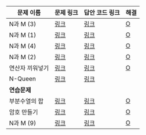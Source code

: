 |문제 이름|문제 링크|답안 코드 링크|해결|
|---|---|---|---|
|N과 M (3)|[링크](http://boj.kr/15651)|[링크](https://github.com/rhs0266/FastCampus/tree/main/%EA%B0%95%EC%9D%98%20%EC%9E%90%EB%A3%8C/02-%EC%95%8C%EA%B3%A0%EB%A6%AC%EC%A6%98/01~02-완전%20탐색/문제별%20코드/15651-N과%20M(3))|[O](https://github.com/DongwookKim0823/Algorithm/blob/master/Baekjoon%20Online%20Judge/15651.py)|
|N과 M (1)|[링크](http://boj.kr/15649)|[링크](https://github.com/rhs0266/FastCampus/tree/main/%EA%B0%95%EC%9D%98%20%EC%9E%90%EB%A3%8C/02-%EC%95%8C%EA%B3%A0%EB%A6%AC%EC%A6%98/01~02-완전%20탐색/문제별%20코드/15649-N과%20M(1))|[O](https://github.com/DongwookKim0823/Algorithm/blob/master/Baekjoon%20Online%20Judge/15649.py)|
|N과 M (4)|[링크](http://boj.kr/15652)|[링크](https://github.com/rhs0266/FastCampus/tree/main/%EA%B0%95%EC%9D%98%20%EC%9E%90%EB%A3%8C/02-%EC%95%8C%EA%B3%A0%EB%A6%AC%EC%A6%98/01~02-완전%20탐색/문제별%20코드/15652-N과%20M(4))|[O](https://github.com/DongwookKim0823/Algorithm/blob/master/Baekjoon%20Online%20Judge/15652.py)|
|N과 M (2)|[링크](http://boj.kr/15650)|[링크](https://github.com/rhs0266/FastCampus/tree/main/%EA%B0%95%EC%9D%98%20%EC%9E%90%EB%A3%8C/02-%EC%95%8C%EA%B3%A0%EB%A6%AC%EC%A6%98/01~02-완전%20탐색/문제별%20코드/15650-N과%20M(2))|[O](https://github.com/DongwookKim0823/Algorithm/blob/master/Baekjoon%20Online%20Judge/15650.py)|
|연산자 끼워넣기|[링크](http://boj.kr/14888)|[링크](https://github.com/rhs0266/FastCampus/tree/main/%EA%B0%95%EC%9D%98%20%EC%9E%90%EB%A3%8C/02-%EC%95%8C%EA%B3%A0%EB%A6%AC%EC%A6%98/01~02-완전%20탐색/문제별%20코드/14888-연산자%20끼워넣기)|[O](https://github.com/DongwookKim0823/Algorithm/blob/master/Baekjoon%20Online%20Judge/14888.py)|
|N-Queen|[링크](http://boj.kr/9663)|[링크](https://github.com/rhs0266/FastCampus/tree/main/%EA%B0%95%EC%9D%98%20%EC%9E%90%EB%A3%8C/02-%EC%95%8C%EA%B3%A0%EB%A6%AC%EC%A6%98/01~02-완전%20탐색/문제별%20코드/9663-N%20Queen)||
|**연습문제**|
|부분수열의 합|[링크](http://boj.kr/1182)|[링크](https://github.com/rhs0266/FastCampus/tree/main/%EA%B0%95%EC%9D%98%20%EC%9E%90%EB%A3%8C/02-%EC%95%8C%EA%B3%A0%EB%A6%AC%EC%A6%98/01~02-완전%20탐색/문제별%20코드/1182-부분수열의%20합)|[O](https://github.com/DongwookKim0823/Algorithm/blob/master/Baekjoon%20Online%20Judge/1182.py)|
|암호 만들기|[링크](http://boj.kr/1759)|[링크](https://github.com/rhs0266/FastCampus/tree/main/%EA%B0%95%EC%9D%98%20%EC%9E%90%EB%A3%8C/02-%EC%95%8C%EA%B3%A0%EB%A6%AC%EC%A6%98/01~02-완전%20탐색/문제별%20코드/1759-암호%20만들기)|[O](https://github.com/DongwookKim0823/Algorithm/blob/master/Baekjoon%20Online%20Judge/1759.py)|
|N과 M (9)|[링크](http://boj.kr/15663)|[링크](https://github.com/rhs0266/FastCampus/tree/main/%EA%B0%95%EC%9D%98%20%EC%9E%90%EB%A3%8C/02-%EC%95%8C%EA%B3%A0%EB%A6%AC%EC%A6%98/01~02-완전%20탐색/문제별%20코드/15663-N과%20M(9))|[O](https://github.com/DongwookKim0823/Algorithm/blob/master/Baekjoon%20Online%20Judge/15663.py)|
